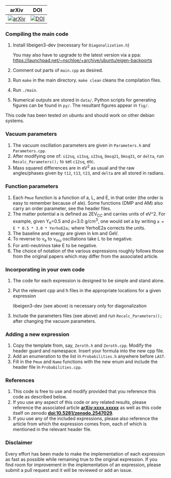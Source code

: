 | arXiv | DOI |
|:-----:|:---:|
|[![arXiv](https://img.shields.io/badge/arXiv-xxxx.xxxxx-orange.svg)](https://arXiv.org/abs/xxxx.xxxxx)|[![DOI](https://zenodo.org/badge/DOI/10.5281/zenodo.2547029.svg)](https://doi.org/10.5281/zenodo.2547029)|

### Compiling the main code
1. Install libeigen3-dev (necessary for `Diagonalization.h`)

   You may also have to upgrade to the latest version via a ppa: https://launchpad.net/~nschloe/+archive/ubuntu/eigen-backports

2. Comment out parts of `main.cpp` as desired.
3. Run `make` in the main directory. `make clean` cleans the compilation files.
4. Run `./main`.
5. Numerical outputs are stored in `data/`. Python scripts for generating figures can be found in `py/`. The resultant figures appear in `fig/`.

This code has been tested on ubuntu and should work on other debian systems.

### Vacuum parameters
1. The vacuum oscillation parameters are given in `Parameters.h` and `Parameters.cpp`.
2. After modifying one of: `s12sq`, `s13sq`, `s23sq`, `Dmsq21`, `Dmsq31`, or `delta`, run `Recalc_Parameters();` to set `c12sq`, etc.
3. Mass squared differences are in eV<sup>2</sup> as usual and the raw angles/phases given by `t12`, `t13`, `t23`, and `delta` are all stored in radians.

### Function parameters
1. Each `Pmue` function is a function of a, L, and E, in that order (the order is easy to remember because of ale).
Some functions (DMP and AM) also carry an order parameter, see the header files.
2. The matter potential a is defined as 2EV<sub>CC</sub> and carries units of eV^2.
For example, given Y<sub>e</sub>=0.5 and &rho;=3.0 g/cm<sup>3</sup>, one would set a by writing `a = E * 0.5 * 3.0 * YerhoE2a;` where YerhoE2a corrects the units.
3. The baseline and energy are given in km and GeV.
4. To reverse to &nu;<sub>e</sub> to &nu;<sub>mu</sub> oscillations take L to be negative.
5. For anti-neutrinos take E to be negative.
6. The choice of notation of the various expressions roughly follows those from the original papers which may differ from the associated article.

### Incorporating in your own code
1. The code for each expression is designed to be simple and stand alone.
2. Put the relevant cpp and h files in the appropriate locations for a given expression

   libeigen3-dev (see above) is necessary only for diagonalization

3. Include the parameters files (see above) and run `Recalc_Parameters();` after changing the vacuum parameters.

### Adding a new expression
1. Copy the template from, say, `Zeroth.h` and `Zeroth.cpp`. Modify the header guard and namespace. Insert your formula into the new cpp file.
2. Add an enumeration to the list in `Probabilities.h` anywhere before `LAST`.
3. Fill in the `Pmue` and `Name` functions with the new enum and include the header file in `Probabilities.cpp`.

### References
1. This code is free to use and modify provided that you reference this code as described below.
2. If you use any aspect of this code or any related results, please reference the associated article **[arXiv:xxxx.xxxxx](https://arxiv.org)** as well as this code itself on zenodo **[doi:10.5281/zenodo.2547029](http://dx.doi.org/10.5281/zenodo.2547029)**.
3. If you use any of the included expressions, please also reference the article from which the expression comes from, each of which is mentioned in the relevant header file.

### Disclaimer
Every effort has been made to make the implementation of each expression as fast as possible while remaining true to the original expression.
If you find room for improvement in the implementation of an expression, please submit a pull request and it will be reviewed or add an issue.

